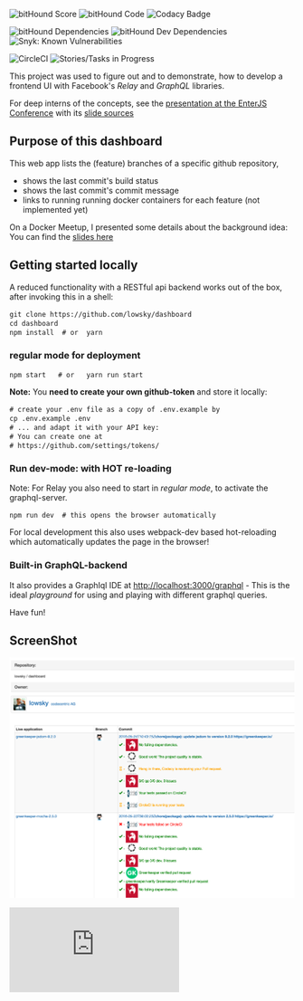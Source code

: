 ![bitHound Score](https://www.bithound.io/github/lowsky/dashboard/badges/score.svg) ![bitHound Code](https://www.bithound.io/github/lowsky/dashboard/badges/code.svg) ![Codacy Badge](https://www.codacy.com/project/badge/5f6f0a485bfe4afab427fdba4eae3ac2)

![bitHound Dependencies](https://www.bithound.io/github/lowsky/dashboard/badges/dependencies.svg) ![bitHound Dev Dependencies](https://www.bithound.io/github/lowsky/dashboard/badges/devDependencies.svg)
![Snyk: Known Vulnerabilities](https://snyk.io/test/github/lowsky/dashboard/badge.svg)

![CircleCI](https://circleci.com/gh/lowsky/dashboard.svg?style=svg) ![Stories/Tasks in Progress](https://badge.waffle.io/lowsky/dashboard.png?label=in%20progress&title=in-progress)

This project was used to figure out and to demonstrate, how to develop a frontend UI with Facebook's _Relay_ and _GraphQL_ libraries.

For deep interns of the concepts, see the [presentation at the EnterJS Conference](https://lowsky.github.io/deck-graphql-relay-talk) with its [slide sources](https://www.github.com/lowsky/deck-graphql-relay-talk)

## Purpose of this dashboard

This web app lists the (feature) branches of a specific github repository,

-   shows the last commit's build status
-   shows the last commit's commit message
-   links to running running docker containers for each feature (not implemented yet)

On a Docker Meetup, I presented some details about the background idea: You can find the [slides here](https://github.com/lowsky/dockerMeetupSlides)

## Getting started locally

A reduced functionality with a RESTful api backend works out of the box,
after invoking this in a shell:

    git clone https://github.com/lowsky/dashboard
    cd dashboard
    npm install  # or  yarn

### regular mode for deployment

    npm start   # or   yarn run start

**Note:**
You  **need to create your own github-token** and store it locally:

    # create your .env file as a copy of .env.example by
    cp .env.example .env
    # ... and adapt it with your API key:
    # You can create one at
    # https://github.com/settings/tokens/

### Run dev-mode: with HOT re-loading

Note: For Relay you also need to start in _regular mode_, to activate the graphql-server.

    npm run dev  # this opens the browser automatically

For local development this also uses webpack-dev based hot-reloading which automatically updates the page in the browser!

### Built-in GraphQL-backend

It also provides a GraphIql IDE at <http://localhost:3000/graphql> - This is the ideal _playground_ 
for using and playing with different graphql queries.

Have fun!

## ScreenShot

![Preview image](DashboardDemo.png)

![Analytics](https://ga-beacon.appspot.com/UA-72383363-1/lowsky/dashboard/README.md)
